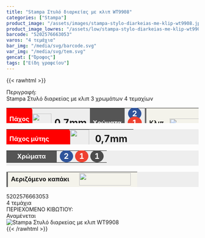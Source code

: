 ```yaml
---
title: "Stampa Στυλό διαρκείας με κλιπ WT9908"
categories: ["Stampa"]
product_image: "/assets/images/stampa-stylo-diarkeias-me-klip-wt9908.jpg"
product_image_lowres: "/assets/low/stampa-stylo-diarkeias-me-klip-wt9908.jpg"
barcode: "5202576663053"
varos: "4 τεμάχια"
bar_img: "/media/svg/barcode.svg"
var_img: "/media/svg/tem.svg"
gencat: ["Όροφος"]
tags: ["Είδη γραφείου"]
---
```

{{< rawhtml >}}

<div class="sload682"><div class="product"><div id="sistatika">Περιγραφή:</div><div class="alltext">Stampa Στυλό διαρκείας με κλιπ 3 χρωμάτων 4 τεμαχίων</div><div class="miti"><table style="border-collapse:collapse;width:100%;height:40px;margin-left:auto;margin-right:auto;background:#eee" border="0" cellpadding="10px"><tbody><tr><td style="text-align:center;width:25.848%;background-color:red;border-radius:0 6px 6px 0"><span style="color:#fff"><strong>Πάχος μύτης</strong></span></td><td style="width:6% text-align: left;vertical-align:middle;padding:0" scope="row"><img class="svam sp0" style="width:50px" src="/media/icons/miti.svg" alt="" width="64" height="50"></td><td style="width:2%;text-align:center"><strong><span style="font-size:25px">0,7mm</span></strong></td><td style="width:16.5073%;background-color:#555;text-align:center"><span style="color:#fff"><strong>Χρώματα</strong></span></td><td style="width:38%;text-align:center"><span style="color:#fff;font-size:20px;padding:0"><strong><span style="background-color:#2f549b;padding:4px 11px;border-radius:50%">2</span> <span style="background-color:#ef4130;border-radius:50%;padding:4px 12px">1</span> <span style="background-color:#4c4c4c;border-radius:50%;padding:4px 12px">1</span></strong></span></td><td style="width:15%;text-align:center;background-color:#f4f3eb;border-left:4px solid #666"><strong>Κλιπ</strong></td><td style="width:2.12865%;background-color:#f4f3eb"><img class="svam" src="/media/icons/kapkb.svg" alt="" width="90" height="22"></td></tr></tbody></table></div><div class="miti2"><table style="margin-bottom:5px;border-collapse:collapse;width:100%;height:40px;margin-left:auto;margin-right:auto;background:#eee" border="0" cellpadding="10px"><tbody><tr><td style="width:50%;background-color:red;border-radius:0 6px 6px 0"><span style="color:#fff"><strong>Πάχος μύτης</strong></span></td><td style="width:15%;padding:0;text-align:left;vertical-align:middle" scope="row"><img class="svam sp0" style="width:50px" src="/media/icons/miti.svg" alt="" width="64" height="50"></td><td style="width:35%;text-align:center"><strong><span style="font-size:25px">0,7mm</span></strong></td></tr></tbody></table><table style="margin-bottom:5px;border-collapse:collapse;width:100%;height:40px;margin-left:auto;margin-right:auto;background:#eee" border="0" cellpadding="10px"><tbody><tr><td style="width:50%;background-color:#555;text-align:center"><span style="color:#fff"><strong>Χρώματα</strong></span></td><td style="width:50%;text-align:center"><span style="color:#fff;font-size:20px;padding:0"><strong><span style="background-color:#2f549b;padding:4px 11px;border-radius:50%">2</span> <span style="background-color:#ef4130;border-radius:50%;padding:4px 11px">1</span> <span style="background-color:#4c4c4c;border-radius:50%;padding:4px 11px">1</span></strong></span></td></tr></tbody></table><table style="border-collapse:collapse;width:100%;height:40px;margin-left:auto;margin-right:auto;background:#eee" border="0" cellpadding="10px"><tbody><tr><td style="width:50%;background-color:#f4f3eb;text-align:center;border-left:4px solid #666"><strong>Αεριζόμενο καπάκι</strong></td><td style="width:50%;background-color:#f4f3eb"><img class="svam" style="display:block;margin-left:auto;margin-right:auto" src="/media/icons/kapkb.svg" alt="" width="135" height="33"></td></tr></tbody></table></div><div class="keno"></div><div id="barcode"><div id="barimage1"></div><span id="bartext">5202576663053</span></div><div id="varos"><div id="temimg"></div><span id="varostext">4 τεμάχια</span></div><div id="kivotio">ΠΕΡΙΕΧΟΜΕΝΟ ΚΙΒΩΤΙΟΥ:<br>Αναμένεται</div><div class="pimg"><img alt="Stampa Στυλό διαρκείας με κλιπ WT9908" title="Stampa Στυλό διαρκείας με κλιπ WT9908" src="/assets/images/stampa-stylo-diarkeias-me-klip-wt9908.jpg"></div></div></div>
{{< /rawhtml >}}


